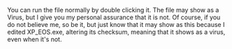 You can run the file normally by double clicking it.
The file may show as a Virus, but I give you my personal assurance that it is not. Of course, if you do not believe me, so be it, but just know that it may show as this because I edited XP_EOS.exe, altering its checksum, meaning that it shows as a virus, even when it's not.
